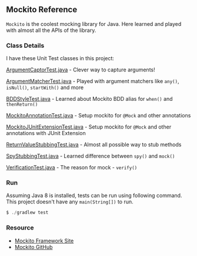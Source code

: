 ## Mockito Reference

`Mockito` is the coolest mocking library for Java. Here learned and 
played with almost all the APIs of the library.

### Class Details

I have these Unit Test classes in this project:

[ArgumentCaptorTest.java][1] - Clever way to capture arguments!
 
[ArgumentMatcherTest.java][2] - Played with argument matchers like `any()`, `isNull()`, `startWith()` and more

[BDDStyleTest.java][3] - Learned about Mockito BDD alias for `when()` and `thenReturn()`

[MockitoAnnotationTest.java][4] - Setup mockito for `@Mock` and other annotations
 
[MockitoJUnitExtensionTest.java][5] - Setup mockito for `@Mock` and other annotations with JUnit Extension

[ReturnValueStubbingTest.java][6] - Almost all possible way to stub methods

[SpyStubbingTest.java][7] - Learned difference between `spy()` and `mock()`

[VerificationTest.java][8] - The reason for mock - `verify()`

### Run
Assuming Java 8 is installed, tests can be run using following command. This project doesn't have any `main(String[])` to run.

```java
$ ./gradlew test
```

### Resource
* [Mockito Framework Site](https://site.mockito.org/)
* [Mockito GitHub](https://github.com/mockito/mockito)

[1]: https://github.com/ronygomes/reference/blob/master/Mockito/src/test/java/me/ronygomes/reference/mockito/ArgumentCaptorTest.java
[2]: https://github.com/ronygomes/reference/blob/master/Mockito/src/test/java/me/ronygomes/reference/ArgumentMatcherTest.java
[3]: https://github.com/ronygomes/reference/blob/master/Mockito/src/test/java/me/ronygomes/reference/BDDStyleTest.java
[4]: https://github.com/ronygomes/reference/blob/master/Mockito/src/test/java/me/ronygomes/reference/MockitoAnnotationTest.java
[5]: https://github.com/ronygomes/reference/blob/master/Mockito/src/test/java/me/ronygomes/reference/MockitoJUnitExtensionTest.java
[6]: https://github.com/ronygomes/reference/blob/master/Mockito/src/test/java/me/ronygomes/reference/ReturnValueStubbingTest.java
[7]: https://github.com/ronygomes/reference/blob/master/Mockito/src/test/java/me/ronygomes/reference/SpyStubbingTest.java
[8]: https://github.com/ronygomes/reference/blob/master/Mockito/src/test/java/me/ronygomes/reference/VerificationTest.java